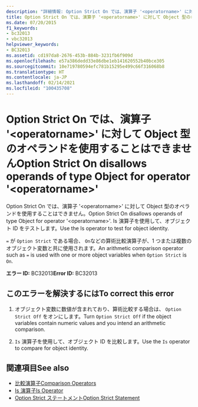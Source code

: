```yaml
---
description: "詳細情報: Option Strict On では、演算子 '<operatorname>' に対して Object 型のオペランドを使用することはできません"
title: Option Strict On では、演算子 '<operatorname>' に対して Object 型のオペランドを使用することはできません
ms.date: 07/20/2015
f1_keywords:
- bc32013
- vbc32013
helpviewer_keywords:
- BC32013
ms.assetid: cd197da8-2676-453b-884b-3231fb6f909d
ms.openlocfilehash: e57a386dedd33e86dbe1eb141620552b40bce305
ms.sourcegitcommit: 10e719780594efc781b15295e499c66f316068b8
ms.translationtype: HT
ms.contentlocale: ja-JP
ms.lasthandoff: 02/14/2021
ms.locfileid: "100435708"
---
```

# <a name="option-strict-on-disallows-operands-of-type-object-for-operator-operatorname"></a><span data-ttu-id="25e08-103">Option Strict On では、演算子 '\<operatorname>' に対して Object 型のオペランドを使用することはできません</span><span class="sxs-lookup"><span data-stu-id="25e08-103">Option Strict On disallows operands of type Object for operator '\<operatorname>'</span></span>

<span data-ttu-id="25e08-104">Option Strict On では、演算子 '\<operatorname>' に対して Object 型のオペランドを使用することはできません。</span><span class="sxs-lookup"><span data-stu-id="25e08-104">Option Strict On disallows operands of type Object for operator '\<operatorname>'.</span></span> <span data-ttu-id="25e08-105">Is 演算子を使用して、オブジェクト ID をテストします。</span><span class="sxs-lookup"><span data-stu-id="25e08-105">Use the Is operator to test for object identity.</span></span>  
  
 <span data-ttu-id="25e08-106">`=` が `Option Strict` である場合、 `On`などの算術比較演算子が、1 つまたは複数のオブジェクト変数と共に使用されます。</span><span class="sxs-lookup"><span data-stu-id="25e08-106">An arithmetic comparison operator such as `=` is used with one or more object variables when `Option Strict` is `On`.</span></span>  
  
 <span data-ttu-id="25e08-107">**エラー ID:** BC32013</span><span class="sxs-lookup"><span data-stu-id="25e08-107">**Error ID:** BC32013</span></span>  
  
## <a name="to-correct-this-error"></a><span data-ttu-id="25e08-108">このエラーを解決するには</span><span class="sxs-lookup"><span data-stu-id="25e08-108">To correct this error</span></span>  
  
1. <span data-ttu-id="25e08-109">オブジェクト変数に数値が含まれており、算術比較する場合は、 `Option Strict Off` をオンにします。</span><span class="sxs-lookup"><span data-stu-id="25e08-109">Turn `Option Strict Off` if the object variables contain numeric values and you intend an arithmetic comparison.</span></span>  
  
2. <span data-ttu-id="25e08-110">`Is` 演算子を使用して、オブジェクト ID を比較します。</span><span class="sxs-lookup"><span data-stu-id="25e08-110">Use the `Is` operator to compare for object identity.</span></span>  
  
## <a name="see-also"></a><span data-ttu-id="25e08-111">関連項目</span><span class="sxs-lookup"><span data-stu-id="25e08-111">See also</span></span>

- [<span data-ttu-id="25e08-112">比較演算子</span><span class="sxs-lookup"><span data-stu-id="25e08-112">Comparison Operators</span></span>](../language-reference/operators/comparison-operators.md)
- [<span data-ttu-id="25e08-113">Is 演算子</span><span class="sxs-lookup"><span data-stu-id="25e08-113">Is Operator</span></span>](../language-reference/operators/is-operator.md)
- [<span data-ttu-id="25e08-114">Option Strict ステートメント</span><span class="sxs-lookup"><span data-stu-id="25e08-114">Option Strict Statement</span></span>](../language-reference/statements/option-strict-statement.md)
